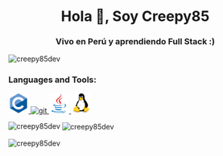 <h1 align="center">Hola 👋, Soy Creepy85</h1>
<h3 align="center">Vivo en Perú y aprendiendo Full Stack :)</h3>

<p align="left"> <img src="https://komarev.com/ghpvc/?username=creepy85dev&label=Profile%20views&color=0e75b6&style=flat" alt="creepy85dev" /> </p>

<p align="left">
</p>

<h3 align="left">Languages and Tools:</h3>
<p align="left"> <a href="https://www.cprogramming.com/" target="_blank" rel="noreferrer"> <img src="https://raw.githubusercontent.com/devicons/devicon/master/icons/c/c-original.svg" alt="c" width="40" height="40"/> </a> <a href="https://git-scm.com/" target="_blank" rel="noreferrer"> <img src="https://www.vectorlogo.zone/logos/git-scm/git-scm-icon.svg" alt="git" width="40" height="40"/> </a> <a href="https://www.java.com" target="_blank" rel="noreferrer"> <img src="https://raw.githubusercontent.com/devicons/devicon/master/icons/java/java-original.svg" alt="java" width="40" height="40"/> </a> <a href="https://www.linux.org/" target="_blank" rel="noreferrer"> <img src="https://raw.githubusercontent.com/devicons/devicon/master/icons/linux/linux-original.svg" alt="linux" width="40" height="40"/> </a> </p>

<p><img align="left" src="https://github-readme-stats.vercel.app/api/top-langs?username=creepy85dev&show_icons=true&locale=en&layout=compact" alt="creepy85dev" /></p>

<p>&nbsp;<img align="center" src="https://github-readme-stats.vercel.app/api?username=creepy85dev&show_icons=true&locale=en" alt="creepy85dev" /></p>

<p><img align="center" src="https://github-readme-streak-stats.herokuapp.com/?user=creepy85dev&" alt="creepy85dev" /></p>
